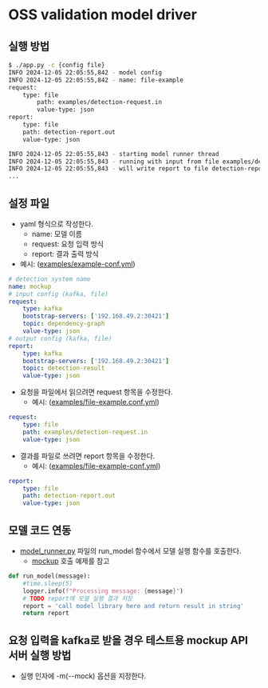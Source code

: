 # OSS validation model driver

## 실행 방법

```bash
$ ./app.py -c {config file}
INFO 2024-12-05 22:05:55,842 - model config
INFO 2024-12-05 22:05:55,842 - name: file-example
request:
    type: file
        path: examples/detection-request.in
        value-type: json
report:
    type: file
    path: detection-report.out
    value-type: json

INFO 2024-12-05 22:05:55,843 - starting model runner thread
INFO 2024-12-05 22:05:55,843 - running with input from file examples/detection-request.in
INFO 2024-12-05 22:05:55,843 - will write report to file detection-report.out
...
```

## 설정 파일

- yaml 형식으로 작성한다.
  - name: 모델 이름
  - request: 요청 입력 방식
  - report: 결과 출력 방식
- 예시: ([examples/example-conf.yml](examples/example-conf.yml))

```yaml
# detection system name
name: mockup
# input config (kafka, file)
request:
    type: kafka
    bootstrap-servers: ['192.168.49.2:30421']
    topic: dependency-graph
    value-type: json
# output config (kafka, file)
report:
    type: kafka
    bootstrap-servers: ['192.168.49.2:30421']
    topic: detection-result
    value-type: json
```

- 요청을 파일에서 읽으려면 request 항목을 수정한다.
  - 예시: ([examples/file-example.conf.yml](examples/file-example-conf.yml))

```yaml
request:
    type: file
    path: examples/detection-request.in
    value-type: json
```

- 결과를 파일로 쓰려면 report 항목을 수정한다.
  - 예시: ([examples/file-example-conf.yml](examples/file-example-conf.yml))

```yaml
report:
    type: file
    path: detection-report.out
    value-type: json
```

## 모델 코드 연동

- [model_runner.py](model_runner.py) 파일의 run_model 함수에서 모델 실행 함수를 호출한다.
  - [mockup](mock/model_mock.py) 호출 예제를 참고

```python
def run_model(message):
    #time.sleep(5)
    logger.info(f"Processing message: {message}")
    # TODO report에 모델 실행 결과 저장
    report = 'call model library here and return result in string'
    return report 
```

## 요청 입력을 kafka로 받을 경우 테스트용 mockup API 서버 실행 방법

- 실행 인자에 -m(--mock) 옵션을 지정한다.

